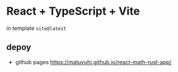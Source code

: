 # React + TypeScript + Vite
in template `vite@latest`


## depoy
- github pages
https://matuyuhi.github.io/react-math-rust-app/
